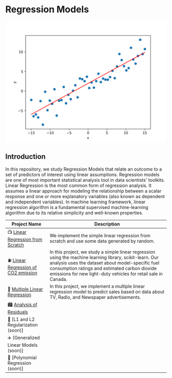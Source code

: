 # Regression Models

![img1.png](notebooks/figures/fig1.png)

## Introduction 

In this repository, we study Regression Models that relate an outcome to a set of predictors of interest using linear assumptions. Regression models are one of most important statistical analysis tool in data scientists' toolkits. Linear Regression is the most common form of regression analysis. It assumes a linear approach for modeling the relationship between a scalar response and one or more explanatory variables (also known as dependent and independent variables). In machine learning framework, linear regression algorithm is a fundamental supervised machine-learning algorithm due to its relative simplicity and well-known properties.

| Project Name | Description |    
|---|---|
| 📺 [Linear Regression from Scratch](https://github.com/williamjouse/Linear-Regression/blob/main/notebooks/01-Linear_regression_from_scratch.ipynb) | We implement the simple linear regression from scratch and use some data generated by random.  | 
| ⛽️ [Linear Regression of CO2 emission](https://github.com/williamjouse/Linear-Regression/blob/main/notebooks/02-Linear_regression_CO2emission.ipynb) | In this project, we study a simple linear regression using the machine learning library, scikit-learn. Our analysis uses the dataset about model-specific fuel consumption ratings and estimated carbon dioxide emissions for new light-duty vehicles for retail sale in Canada. |
| 🍷 [Multiple Linear Regression](https://github.com/williamjouse/Regression-Models/blob/main/notebooks/03-Multiple_Linear_Regression.ipynb) | In this project, we implement a multiple linear regression model to predict sales based on data about TV, Radio, and Newspaper advertisements. |   
| 🏙️ [Analysis of Residuals](https://github.com/williamjouse/Regression-Models/blob/main/notebooks/04-Analysis_residuals.ipynb)| |
| 🚂 [L1 and L2 Regularization (soon)]| |
| ✈️ [Generalized Linear Models (soon)]| |
| 🚀 [Polynomial Regression (soon)]| |


